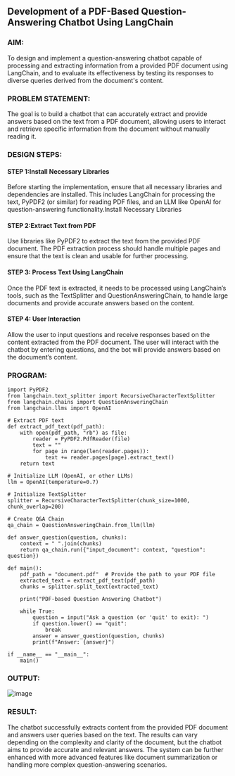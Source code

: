 
## Development of a PDF-Based Question-Answering Chatbot Using LangChain

### AIM:
To design and implement a question-answering chatbot capable of processing and extracting information from a provided PDF document using LangChain, and to evaluate its effectiveness by testing its responses to diverse queries derived from the document's content.

### PROBLEM STATEMENT:
The goal is to build a chatbot that can accurately extract and provide answers based on the text from a PDF document, allowing users to interact and retrieve specific information from the document without manually reading it.
### DESIGN STEPS:


#### STEP 1:Install Necessary Libraries
Before starting the implementation, ensure that all necessary libraries and dependencies are installed. This includes LangChain for processing the text, PyPDF2 (or similar) for reading PDF files, and an LLM like OpenAI for question-answering functionality.Install Necessary Libraries
#### STEP 2:Extract Text from PDF
Use libraries like PyPDF2 to extract the text from the provided PDF document. The PDF extraction process should handle multiple pages and ensure that the text is clean and usable for further processing.
#### STEP 3: Process Text Using LangChain
Once the PDF text is extracted, it needs to be processed using LangChain’s tools, such as the TextSplitter and QuestionAnsweringChain, to handle large documents and provide accurate answers based on the content.
#### STEP 4: User Interaction
Allow the user to input questions and receive responses based on the content extracted from the PDF document. The user will interact with the chatbot by entering questions, and the bot will provide answers based on the document’s content.
### PROGRAM:
```
import PyPDF2
from langchain.text_splitter import RecursiveCharacterTextSplitter
from langchain.chains import QuestionAnsweringChain
from langchain.llms import OpenAI

# Extract PDF text
def extract_pdf_text(pdf_path):
    with open(pdf_path, "rb") as file:
        reader = PyPDF2.PdfReader(file)
        text = ""
        for page in range(len(reader.pages)):
            text += reader.pages[page].extract_text()
    return text

# Initialize LLM (OpenAI, or other LLMs)
llm = OpenAI(temperature=0.7)

# Initialize TextSplitter
splitter = RecursiveCharacterTextSplitter(chunk_size=1000, chunk_overlap=200)

# Create Q&A Chain
qa_chain = QuestionAnsweringChain.from_llm(llm)

def answer_question(question, chunks):
    context = " ".join(chunks)
    return qa_chain.run({"input_document": context, "question": question})

def main():
    pdf_path = "document.pdf"  # Provide the path to your PDF file
    extracted_text = extract_pdf_text(pdf_path)
    chunks = splitter.split_text(extracted_text)
    
    print("PDF-based Question Answering Chatbot")
    
    while True:
        question = input("Ask a question (or 'quit' to exit): ")
        if question.lower() == "quit":
            break
        answer = answer_question(question, chunks)
        print(f"Answer: {answer}")

if __name__ == "__main__":
    main()
```
### OUTPUT:
![image](https://github.com/user-attachments/assets/a973affd-58bb-4688-b621-fbdc8cee9c83)

### RESULT:
The chatbot successfully extracts content from the provided PDF document and answers user queries based on the text. The results can vary depending on the complexity and clarity of the document, but the chatbot aims to provide accurate and relevant answers. The system can be further enhanced with more advanced features like document summarization or handling more complex question-answering scenarios.
